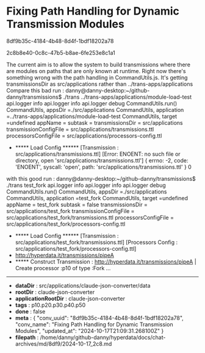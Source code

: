 # Fixing Path Handling for Dynamic Transmission Modules

8df9b35c-4184-4b48-8d4f-1bdf18202a78

2c8b8e40-0c8c-47b5-b8ae-6fe253e8c1a1

The current aim is to allow the system to build transmissions where there are modules on paths that are only known at runtime. Right now there's something wrong with the path handling in CommandUtils.js. It's getting transmissionsDir as  src/applications rather than ../trans-apps/applications
Compare this bad run :
danny@danny-desktop:~/github-danny/transmissions$ ./trans ../trans-apps/applications/module-load-test 
 api.logger info
 api.logger info
 api.logger debug
CommandUtils.run()
CommandUtils, appsDir =./src/applications
CommandUtils, application =../trans-apps/applications/module-load-test
CommandUtils, target =undefined
appName = 
subtask  = 
transmissionsDir = src/applications
transmissionConfigFile = src/applications/transmissions.ttl
processorsConfigFile = src/applications/processors-config.ttl
+ ***** Load Config ******
[Transmission : src/applications/transmissions.ttl]
[Error: ENOENT: no such file or directory, open 'src/applications/transmissions.ttl'] {
  errno: -2,
  code: 'ENOENT',
  syscall: 'open',
  path: 'src/applications/transmissions.ttl'
}
0

with this good run :
danny@danny-desktop:~/github-danny/transmissions$ ./trans test_fork
 api.logger info
 api.logger info
 api.logger debug
CommandUtils.run()
CommandUtils, appsDir =./src/applications
CommandUtils, application =test_fork
CommandUtils, target =undefined
appName = test_fork
subtask  = false
transmissionsDir = src/applications/test_fork
transmissionConfigFile = src/applications/test_fork/transmissions.ttl
processorsConfigFile = src/applications/test_fork/processors-config.ttl
+ ***** Load Config ******
[Transmission : src/applications/test_fork/transmissions.ttl]
[Processors Config : src/applications/test_fork/processors-config.ttl]
+ http://hyperdata.it/transmissions/pipeA
+ ***** Construct Transmission :  <http://hyperdata.it/transmissions/pipeA>
| Create processor :p10 of type :Fork
...

---

* **dataDir** : src/applications/claude-json-converter/data
* **rootDir** : claude-json-converter
* **applicationRootDir** : claude-json-converter
* **tags** : p10.p20.p30.p40.p50
* **done** : false
* **meta** : {
  "conv_uuid": "8df9b35c-4184-4b48-8d4f-1bdf18202a78",
  "conv_name": "Fixing Path Handling for Dynamic Transmission Modules",
  "updated_at": "2024-10-17T21:09:31.268100Z"
}
* **filepath** : /home/danny/github-danny/hyperdata/docs/chat-archives/md/8df9/2024-10-17_2c8.md